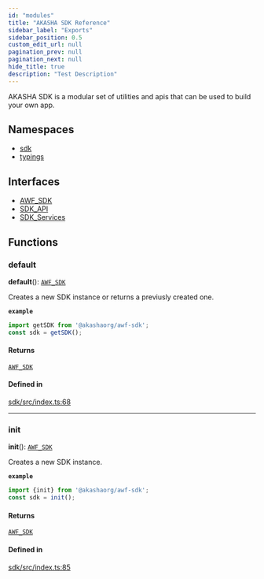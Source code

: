 ```yaml
---
id: "modules"
title: "AKASHA SDK Reference"
sidebar_label: "Exports"
sidebar_position: 0.5
custom_edit_url: null
pagination_prev: null
pagination_next: null
hide_title: true
description: "Test Description"
---
```


AKASHA SDK is a modular set of utilities and apis that can be used to build
your own app.

## Namespaces

- [sdk](namespaces/sdk.md)
- [typings](namespaces/typings.md)

## Interfaces

- [AWF\_SDK](interfaces/AWF_SDK.md)
- [SDK\_API](interfaces/SDK_API.md)
- [SDK\_Services](interfaces/SDK_Services.md)

## Functions

### default

**default**(): [`AWF_SDK`](interfaces/AWF_SDK.md)

Creates a new SDK instance or returns a previusly created one.

**`example`**
```ts
import getSDK from '@akashaorg/awf-sdk';
const sdk = getSDK();
```

#### Returns

[`AWF_SDK`](interfaces/AWF_SDK.md)

#### Defined in

[sdk/src/index.ts:68](https://github.com/AKASHAorg/akasha-framework/blob/d370b59a/sdk/src/index.ts#L68)

___

### init

**init**(): [`AWF_SDK`](interfaces/AWF_SDK.md)

Creates a new SDK instance.

**`example`**
```ts
import {init} from '@akashaorg/awf-sdk';
const sdk = init();
```

#### Returns

[`AWF_SDK`](interfaces/AWF_SDK.md)

#### Defined in

[sdk/src/index.ts:85](https://github.com/AKASHAorg/akasha-framework/blob/d370b59a/sdk/src/index.ts#L85)
